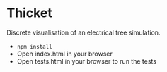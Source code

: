 # Thicket

Discrete visualisation of an electrical tree simulation.

* `npm install`
* Open index.html in your browser
* Open tests.html in your browser to run the tests
